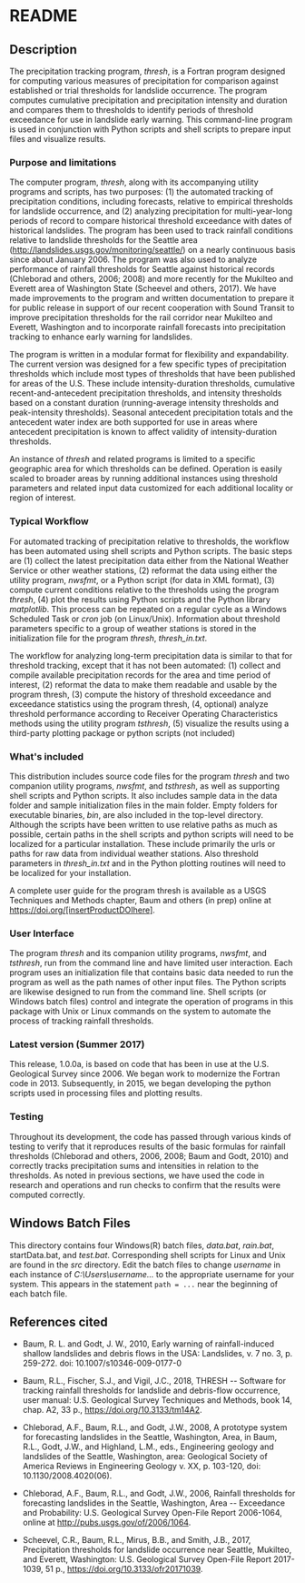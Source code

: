README
======

Description
-----------

The precipitation tracking program, *thresh*, is a Fortran program designed for computing various measures of precipitation for comparison against established or trial thresholds for landslide occurrence. The program computes cumulative precipitation and precipitation intensity and duration and compares them to thresholds to identify periods of threshold exceedance for use in landslide early warning.  This command-line program is used in conjunction with Python scripts and shell scripts to prepare input files and visualize results.

### Purpose and limitations ###

The computer program, *thresh*, along with its accompanying utility programs and scripts, has two purposes:  (1) the automated tracking of precipitation conditions, including forecasts, relative to empirical thresholds for landslide occurrence, and (2) analyzing precipitation for multi-year-long periods of record to compare historical threshold exceedance with dates of historical landslides.  The program has been used to track rainfall conditions relative to landslide thresholds for the Seattle area (http://landslides.usgs.gov/monitoring/seattle/) on a nearly continuous basis since about January 2006.  The program was also used to analyze performance of rainfall thresholds for Seattle against historical records (Chleborad and others, 2006; 2008) and more recently for the Mukilteo and Everett area of Washington State (Scheevel and others, 2017).  We have made improvements to the program and written documentation to prepare it for public release in support of our recent cooperation with Sound Transit to improve precipitation thresholds for the rail corridor near Mukilteo and Everett, Washington and to incorporate rainfall forecasts into precipitation tracking to enhance early warning for landslides.

The program is written in a modular format for flexibility and expandability. The current version was designed for a few specific types of precipitation thresholds which include most types of thresholds that have been published for areas of the U.S.  These include intensity-duration thresholds, cumulative recent-and-antecedent precipitation thresholds, and intensity thresholds based on a constant duration (running-average intensity thresholds and peak-intensity thresholds).  Seasonal antecedent precipitation totals and the antecedent water index are both supported for use in areas where antecedent precipitation is known to affect validity of intensity-duration thresholds. 

An instance of *thresh* and related programs is limited to a specific geographic area for which thresholds can be defined.  Operation is easily scaled to broader areas by running additional instances using threshold parameters and related input data customized  for each additional locality or region of interest.

### Typical Workflow ###

For automated tracking of precipitation relative to thresholds, the workflow has been automated using shell scripts and Python scripts.  The basic steps are (1) collect the latest precipitation data either from the National Weather Service or other weather stations, (2) reformat the data using either the utility program, *nwsfmt*, or a Python script (for data in XML format), (3) compute current conditions relative to the thresholds using the program *thresh*, (4) plot the results using Python scripts and  the Python library *matplotlib*.  This process can be repeated on a regular cycle as a Windows Scheduled Task or *cron* job (on Linux/Unix).  Information about threshold parameters specific to a group of weather stations is stored in the initialization file for the program *thresh*, *thresh_in.txt*.

The workflow for analyzing long-term precipitation data is similar to that for threshold tracking, except that it has not been automated: (1) collect and compile available precipitation records for the area and time period of interest, (2) reformat the data to make them readable and usable by the program thresh, (3) compute the history of threshold exceedance and exceedance statistics using the program thresh, (4, optional) analyze threshold performance according to Receiver Operating Characteristics methods using the utility program *tsthresh*, (5) visualize the results using a third-party plotting package or python scripts (not included)

### What's included ###

This distribution includes source code files for the program *thresh* and two companion utility programs, *nwsfmt*, and *tsthresh*, as well as supporting shell scripts and Python scripts.  It also includes sample data in the data folder and sample initialization files in the main folder.  Empty folders for executable binaries, *bin*, are also included in the top-level directory.  Although the scripts have been written to use relative paths as much as possible, certain paths in the shell scripts and python scripts will need to be localized for a particular installation.  These include primarily the urls or paths for raw data from individual weather stations.  Also threshold parameters in *thresh_in.txt* and in the Python plotting routines will need to be localized for your installation.

A complete user guide for the program thresh is available as a USGS Techniques and Methods chapter, Baum and others (in prep) online at https://doi.org/[insertProductDOIhere].

### User Interface ###

The program *thresh* and its companion utility programs, *nwsfmt*, and *tsthresh*, run from the command line and have limited user interaction.  Each program uses an initialization file that contains basic data needed to run the program as well as the path names of other input files.  The Python scripts are likewise designed to run from the command line.  Shell scripts (or Windows batch files) control and integrate the operation of programs in this package with Unix or Linux commands on the system to automate the process of tracking rainfall thresholds.  

### Latest version (Summer 2017) ###

This release, 1.0.0a, is based on code that has been in use at the U.S. Geological Survey since 2006.  We began work to modernize the Fortran code in 2013.  Subsequently, in 2015, we began developing the python scripts used in processing files and plotting results.  

### Testing ###

Throughout its development, the code has passed through various kinds of testing to verify that it reproduces results of the basic formulas for rainfall thresholds (Chleborad and others, 2006, 2008; Baum and Godt, 2010) and correctly tracks precipitation sums and intensities in relation to the thresholds.  As noted in previous sections, we have used the code in research and operations and run checks to confirm that the results were computed correctly.  

Windows Batch Files
-------------------

This directory contains four Windows(R) batch files, *data.bat*, *rain.bat*, startData.bat, and *test.bat*.  Corresponding shell scripts for Linux and Unix are found in the *src* directory.  Edit the batch files to change *username* in each instance of  *C:\Users\username\...* to the appropriate username for your system.  This appears in the statement `path = ...` near the beginning of each batch file.

References cited
----------------

*   Baum, R. L. and Godt, J. W., 2010, Early warning of rainfall-induced shallow landslides and debris flows in the USA: Landslides, v. 7 no. 3, p. 259-272. doi: 10.1007/s10346-009-0177-0

*   Baum, R.L., Fischer, S.J., and Vigil, J.C., 2018, THRESH -- Software for tracking rainfall thresholds for landslide and debris-flow occurrence, user manual: U.S. Geological Survey Techniques and Methods, book 14, chap. A2, 33 p., https://doi.org/10.3133/tm14A2.

*   Chleborad, A.F., Baum, R.L., and Godt, J.W., 2008, A prototype system for forecasting landslides in the Seattle, Washington, Area, in Baum, R.L., Godt, J.W., and Highland, L.M., eds., Engineering geology and landslides of the Seattle, Washington, area: Geological Society of America Reviews in Engineering Geology v. XX, p. 103-120, doi: 10.1130/2008.4020(06).

*   Chleborad, A.F., Baum, R.L., and Godt, J.W., 2006, Rainfall thresholds for forecasting landslides in the Seattle, Washington, Area -- Exceedance and Probability: U.S. Geological Survey Open-File Report 2006-1064, online at http://pubs.usgs.gov/of/2006/1064.

*   Scheevel, C.R., Baum, R.L., Mirus, B.B., and Smith, J.B., 2017, Precipitation thresholds for landslide occurrence near Seattle, Mukilteo, and Everett, Washington: U.S. Geological Survey Open-File Report 2017-1039, 51 p., https://doi.org/10.3133/ofr20171039.
